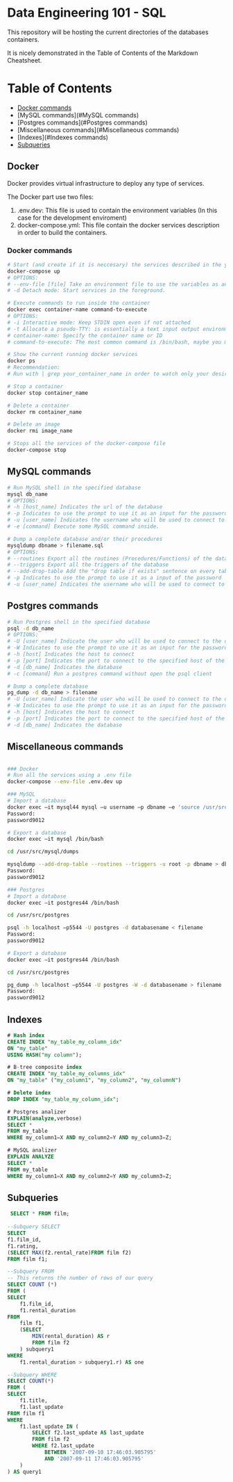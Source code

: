 # Data Engineering 101 - SQL

This repository will be hosting the current directories of the databases containers.

It is nicely demonstrated in the Table of Contents of the Markdown Cheatsheet.

# Table of Contents  
- [Docker commands](#Docker)
- [MySQL commands](#MySQL commands) <a name="MySQL commands"/>
- [Postgres commands](#Postgres commands) <a name="Postgres commands"/>
- [Miscellaneous commands](#Miscellaneous commands) <a name="Miscellaneous commands"/>
- [Indexes](#Indexes commands) <a name="Indexes commands"/>
- [Subqueries](#Subqueries)

## Docker
Docker provides virtual infrastructure to deploy any type of services.

The Docker part use two files:
1. .env.dev: This file is used to contain the environment variables (In this case for the development enviroment)
2. docker-compose.yml: This file contain the docker services description in order to build the containers.

### Docker commands
```bash
# Start (and create if it is neccesary) the services described in the yaml file
docker-compose up
# OPTIONS:
# --env-file [file] Take an environment file to use the variables as an input for docker-compose.yml
# -d Detach mode: Start services in the foreground.

# Execute commands to run inside the container
docker exec container-name command-to-execute
# OPTIONS:
# -i Interactive mode: Keep STDIN open even if not attached
# -t Allocate a pseudo-TTY: is essentially a text input output environment aka shell.
# container-name: Specify the container name or ID
# command-to-execute: The most common command is /bin/bash, maybe you must use /bin/sh instead (You can use psql or mysql commands here)

# Show the current running docker services
docker ps
# Recommendation:
# Run with | grep your_container_name in order to watch only your desired containers

# Stop a container
docker stop container_name

# Delete a container
docker rm container_name

# Delete an image
docker rmi image_name

# Stops all the services of the docker-compose file
docker-compose stop
```

## MySQL commands
```bash
# Run MySQL shell in the specified database
mysql db_name
# OPTIONS:
# -h [host_name] Indicates the url of the database
# -p Indicates to use the prompt to use it as an input for the password
# -u [user_name] Indicates the username who will be used to connect to the database
# -e [command] Execute some MySQL command inside.

# Dump a complete database and/or their procedures
mysqldump dbname > filename.sql
# OPTIONS:
# --routines Export all the routines (Procedures/Functions) of the database inside the dump file
# --triggers Export all the triggers of the database
# --add-drop-table Add the "drop table if exists" sentence on every table
# -p Indicates to use the prompt to use it as a input of the password
# -u [user_name] Indicates the username who will be used to connect to the database
```

## Postgres commands

```bash
# Run Postgres shell in the specified database
psql -d db_name
# OPTIONS:
# -U [user_name] Indicate the user who will be used to connect to the database
# -W Indicates to use the prompt to use it as an input for the password
# -h [host] Indicates the host to connect 
# -p [port] Indicates the port to connect to the specified host of the database
# -d [db_name] Indicates the database
# -c [command] Run a postgres command without open the psql client

# Dump a complete database
pg_dump -d db_name > filename
# -U [user_name] Indicate the user who will be used to connect to the database
# -W Indicates to use the prompt to use it as an input for the password
# -h [host] Indicates the host to connect 
# -p [port] Indicates the port to connect to the specified host of the database
# -d [db_name] Indicates the database
```

## Miscellaneous commands

```bash

### Docker
# Run all the services using a .env file
docker-compose --env-file .env.dev up

### MySQL
# Import a database
docker exec –it mysql44 mysql –u username –p dbname –e 'source /usr/src/mysql/dumps/dump.sql'
Password:
password9012

# Export a database
docker exec –it mysql /bin/bash

cd /usr/src/mysql/dumps

mysqldump --add-drop-table --routines --triggers -u root -p dbname > dbname.sql
Password:
password9012

### Postgres
# Import a database
docker exec –it postgres44 /bin/bash

cd /usr/src/postgres

psql -h localhost –p5544 -U postgres -d databasename < filename
Password:
password9012

# Export a database
docker exec –it postgres44 /bin/bash

cd /usr/src/postgres

pg_dump -h localhost –p5544 -U postgres -W -d databasename > filename
Password:
password9012
```

## Indexes

```sql
# Hash index
CREATE INDEX "my_table_my_column_idx"
ON "my_table"
USING HASH("my column");

# B-tree composite index
CREATE INDEX "my_table_my_columns_idx"
ON "my_table" ("my_column1", "my_column2", "my_columnN")

# Delete index
DROP INDEX "my_table_my_column_idx";

# Postgres analizer
EXPLAIN(analyze,verbose)
SELECT * 
FROM my_table
WHERE my_column1=X AND my_column2=Y AND my_column3=Z;

# MySQL analizer
EXPLAIN ANALYZE
SELECT * 
FROM my_table
WHERE my_column1=X AND my_column2=Y AND my_column3=Z;
```

## Subqueries
```sql
 SELECT * FROM film;
	
--Subquery SELECT
SELECT 
f1.film_id,
f1.rating,
(SELECT MAX(f2.rental_rate)FROM film f2)
FROM film f1;

--Subquery FROM
-- This returns the number of rows of our query
SELECT COUNT (*)
FROM (
SELECT
	f1.film_id,
	f1.rental_duration
FROM 
	film f1,
	(SELECT
		MIN(rental_duration) AS r
		FROM film f2
	) subquery1
WHERE
	f1.rental_duration > subquery1.r) AS one

--Subquery WHERE
SELECT COUNT(*)
FROM (
SELECT
	f1.title,
	f1.last_update
FROM film f1
WHERE
	f1.last_update IN (
		SELECT f2.last_update AS last_update
		FROM film f2
		WHERE f2.last_update 
			BETWEEN '2007-09-10 17:46:03.905795'
			AND '2007-09-11 17:46:03.905795'
	)
) AS query1
```
